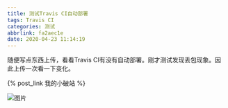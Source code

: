 ```yaml
---
title: 测试Travis CI自动部署
tags: Travis CI
categories: 测试
abbrlink: fa2aec1e
date: 2020-04-23 11:14:19
---
```


随便写点东西上传，看看Travis CI有没有自动部署。刚才测试发现丢包现象。因此上传一次看一下变化。

{% post_link 我的小破站 %}

<!--more-->

![图片](https://cdn.jsdelivr.net/gh/ysl970629/public_picture_bed_01@latest/img/20200423140351.png)